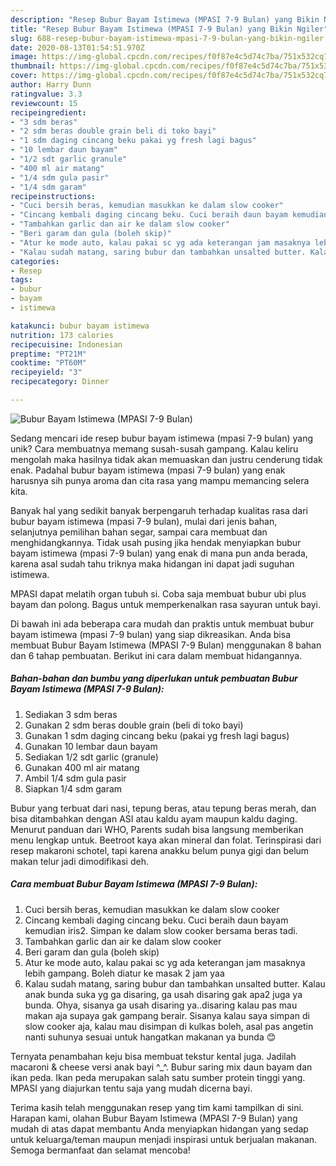 ```yaml
---
description: "Resep Bubur Bayam Istimewa (MPASI 7-9 Bulan) yang Bikin Ngiler"
title: "Resep Bubur Bayam Istimewa (MPASI 7-9 Bulan) yang Bikin Ngiler"
slug: 688-resep-bubur-bayam-istimewa-mpasi-7-9-bulan-yang-bikin-ngiler
date: 2020-08-13T01:54:51.970Z
image: https://img-global.cpcdn.com/recipes/f0f87e4c5d74c7ba/751x532cq70/bubur-bayam-istimewa-mpasi-7-9-bulan-foto-resep-utama.jpg
thumbnail: https://img-global.cpcdn.com/recipes/f0f87e4c5d74c7ba/751x532cq70/bubur-bayam-istimewa-mpasi-7-9-bulan-foto-resep-utama.jpg
cover: https://img-global.cpcdn.com/recipes/f0f87e4c5d74c7ba/751x532cq70/bubur-bayam-istimewa-mpasi-7-9-bulan-foto-resep-utama.jpg
author: Harry Dunn
ratingvalue: 3.3
reviewcount: 15
recipeingredient:
- "3 sdm beras"
- "2 sdm beras double grain beli di toko bayi"
- "1 sdm daging cincang beku pakai yg fresh lagi bagus"
- "10 lembar daun bayam"
- "1/2 sdt garlic granule"
- "400 ml air matang"
- "1/4 sdm gula pasir"
- "1/4 sdm garam"
recipeinstructions:
- "Cuci bersih beras, kemudian masukkan ke dalam slow cooker"
- "Cincang kembali daging cincang beku. Cuci beraih daun bayam kemudian iris2. Simpan ke dalam slow cooker bersama beras tadi."
- "Tambahkan garlic dan air ke dalam slow cooker"
- "Beri garam dan gula (boleh skip)"
- "Atur ke mode auto, kalau pakai sc yg ada keterangan jam masaknya lebih gampang. Boleh diatur ke masak 2 jam yaa"
- "Kalau sudah matang, saring bubur dan tambahkan unsalted butter. Kalau anak bunda suka yg ga disaring, ga usah disaring gak apa2 juga ya bunda. Ohya, sisanya ga usah disaring ya..disaring kalau pas mau makan aja supaya gak gampang berair. Sisanya kalau saya simpan di slow cooker aja, kalau mau disimpan di kulkas boleh, asal pas angetin nanti suhunya sesuai untuk hangatkan makanan ya bunda 😊"
categories:
- Resep
tags:
- bubur
- bayam
- istimewa

katakunci: bubur bayam istimewa 
nutrition: 173 calories
recipecuisine: Indonesian
preptime: "PT21M"
cooktime: "PT60M"
recipeyield: "3"
recipecategory: Dinner

---
```



![Bubur Bayam Istimewa (MPASI 7-9 Bulan)](https://img-global.cpcdn.com/recipes/f0f87e4c5d74c7ba/751x532cq70/bubur-bayam-istimewa-mpasi-7-9-bulan-foto-resep-utama.jpg)

Sedang mencari ide resep bubur bayam istimewa (mpasi 7-9 bulan) yang unik? Cara membuatnya memang susah-susah gampang. Kalau keliru mengolah maka hasilnya tidak akan memuaskan dan justru cenderung tidak enak. Padahal bubur bayam istimewa (mpasi 7-9 bulan) yang enak harusnya sih punya aroma dan cita rasa yang mampu memancing selera kita.

Banyak hal yang sedikit banyak berpengaruh terhadap kualitas rasa dari bubur bayam istimewa (mpasi 7-9 bulan), mulai dari jenis bahan, selanjutnya pemilihan bahan segar, sampai cara membuat dan menghidangkannya. Tidak usah pusing jika hendak menyiapkan bubur bayam istimewa (mpasi 7-9 bulan) yang enak di mana pun anda berada, karena asal sudah tahu triknya maka hidangan ini dapat jadi suguhan istimewa.

MPASI dapat melatih organ tubuh si. Coba saja membuat bubur ubi plus bayam dan polong. Bagus untuk memperkenalkan rasa sayuran untuk bayi.


Di bawah ini ada beberapa cara mudah dan praktis untuk membuat bubur bayam istimewa (mpasi 7-9 bulan) yang siap dikreasikan. Anda bisa membuat Bubur Bayam Istimewa (MPASI 7-9 Bulan) menggunakan 8 bahan dan 6 tahap pembuatan. Berikut ini cara dalam membuat hidangannya.

<!--inarticleads1-->

##### Bahan-bahan dan bumbu yang diperlukan untuk pembuatan Bubur Bayam Istimewa (MPASI 7-9 Bulan):

1. Sediakan 3 sdm beras
1. Gunakan 2 sdm beras double grain (beli di toko bayi)
1. Gunakan 1 sdm daging cincang beku (pakai yg fresh lagi bagus)
1. Gunakan 10 lembar daun bayam
1. Sediakan 1/2 sdt garlic (granule)
1. Gunakan 400 ml air matang
1. Ambil 1/4 sdm gula pasir
1. Siapkan 1/4 sdm garam


Bubur yang terbuat dari nasi, tepung beras, atau tepung beras merah, dan bisa ditambahkan dengan ASI atau kaldu ayam maupun kaldu daging. Menurut panduan dari WHO, Parents sudah bisa langsung memberikan menu lengkap untuk. Beetroot kaya akan mineral dan folat. Terinspirasi dari resep makaroni schotel, tapi karena anakku belum punya gigi dan belum makan telur jadi dimodifikasi deh. 

<!--inarticleads2-->

##### Cara membuat Bubur Bayam Istimewa (MPASI 7-9 Bulan):

1. Cuci bersih beras, kemudian masukkan ke dalam slow cooker
1. Cincang kembali daging cincang beku. Cuci beraih daun bayam kemudian iris2. Simpan ke dalam slow cooker bersama beras tadi.
1. Tambahkan garlic dan air ke dalam slow cooker
1. Beri garam dan gula (boleh skip)
1. Atur ke mode auto, kalau pakai sc yg ada keterangan jam masaknya lebih gampang. Boleh diatur ke masak 2 jam yaa
1. Kalau sudah matang, saring bubur dan tambahkan unsalted butter. Kalau anak bunda suka yg ga disaring, ga usah disaring gak apa2 juga ya bunda. Ohya, sisanya ga usah disaring ya..disaring kalau pas mau makan aja supaya gak gampang berair. Sisanya kalau saya simpan di slow cooker aja, kalau mau disimpan di kulkas boleh, asal pas angetin nanti suhunya sesuai untuk hangatkan makanan ya bunda 😊


Ternyata penambahan keju bisa membuat tekstur kental juga. Jadilah macaroni &amp; cheese versi anak bayi ^_^. Bubur saring mix daun bayam dan ikan peda. Ikan peda merupakan salah satu sumber protein tinggi yang. MPASI yang diajurkan tentu saja yang mudah dicerna bayi. 

Terima kasih telah menggunakan resep yang tim kami tampilkan di sini. Harapan kami, olahan Bubur Bayam Istimewa (MPASI 7-9 Bulan) yang mudah di atas dapat membantu Anda menyiapkan hidangan yang sedap untuk keluarga/teman maupun menjadi inspirasi untuk berjualan makanan. Semoga bermanfaat dan selamat mencoba!
